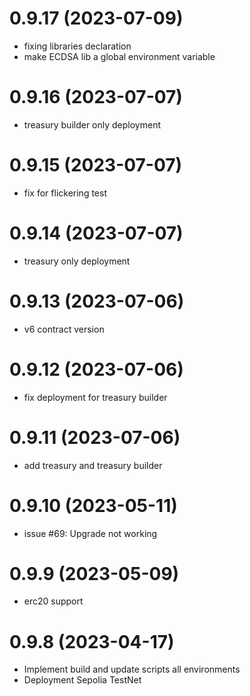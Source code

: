 # 0.9.17 (2023-07-09)
- fixing libraries declaration
- make ECDSA lib a global environment variable

# 0.9.16 (2023-07-07)

- treasury builder only deployment

# 0.9.15 (2023-07-07)

- fix for flickering test

# 0.9.14 (2023-07-07)

- treasury only deployment

# 0.9.13 (2023-07-06)

- v6 contract version

# 0.9.12 (2023-07-06)

- fix deployment for treasury builder

# 0.9.11 (2023-07-06)

- add treasury and treasury builder

# 0.9.10 (2023-05-11)

- issue #69: Upgrade not working

# 0.9.9 (2023-05-09)

- erc20 support

# 0.9.8 (2023-04-17)

- Implement build and update scripts all environments
- Deployment Sepolia TestNet

